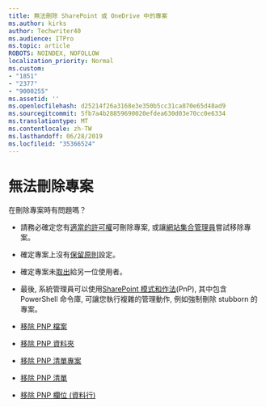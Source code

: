 ```yaml
---
title: 無法刪除 SharePoint 或 OneDrive 中的專案
ms.author: kirks
author: Techwriter40
ms.audience: ITPro
ms.topic: article
ROBOTS: NOINDEX, NOFOLLOW
localization_priority: Normal
ms.custom:
- "1851"
- "2377"
- "9000255"
ms.assetid: ''
ms.openlocfilehash: d25214f26a3168e3e350b5cc31ca870e65d48ad9
ms.sourcegitcommit: 5fb7a4b28859690020efdea630d03e70cc0e6334
ms.translationtype: MT
ms.contentlocale: zh-TW
ms.lasthandoff: 06/28/2019
ms.locfileid: "35366524"
---
```

# <a name="unable-to-delete-items"></a>無法刪除專案

在刪除專案時有問題嗎？

- 請務必確定您有[適當的許可權](https://docs.microsoft.com/sharepoint/default-sharepoint-groups)可刪除專案, 或讓[網站集合管理員](https://docs.microsoft.com/sharepoint/customize-sharepoint-site-permissions#add-change-or-remove-a-site-collection-administrator)嘗試移除專案。

- 確定專案上沒有[保留原則](https://docs.microsoft.com/office365/securitycompliance/retention-policies)設定。

- 確定專案未[取出](https://support.office.com/article/check-out-check-in-or-discard-changes-to-files-in-a-library-7e2c12a9-a874-4393-9511-1378a700f6de)給另一位使用者。

- 最後, 系統管理員可以使用[SharePoint 模式和作法](https://docs.microsoft.com/powershell/sharepoint/sharepoint-pnp/sharepoint-pnp-cmdlets?view=sharepoint-ps#installation)(PnP), 其中包含 PowerShell 命令庫, 可讓您執行複雜的管理動作, 例如強制刪除 stubborn 的專案。
- [移除 PNP 檔案](https://docs.microsoft.com/powershell/module/sharepoint-pnp/remove-pnpfile?view=sharepoint-ps)
- [移除 PNP 資料夾](https://docs.microsoft.com/powershell/module/sharepoint-pnp/remove-pnpfolder?view=sharepoint-ps)
- [移除 PNP 清單專案](https://docs.microsoft.com/powershell/module/sharepoint-pnp/remove-pnplistitem?view=sharepoint-ps)
- [移除 PNP 清單](https://docs.microsoft.com/powershell/module/sharepoint-pnp/remove-pnplist?view=sharepoint-ps)
- [移除 PNP 欄位 (資料行)](https://docs.microsoft.com/powershell/module/sharepoint-pnp/remove-pnpfield?view=sharepoint-ps)